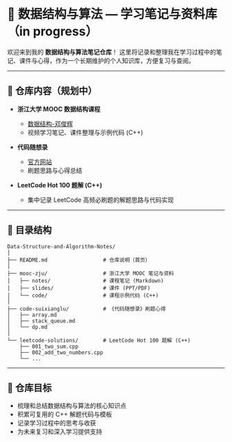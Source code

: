 # 📘 数据结构与算法 — 学习笔记与资料库 （in progress）

欢迎来到我的 **数据结构与算法笔记仓库**！
这里将记录和整理我在学习过程中的笔记、课件与心得，作为一个长期维护的个人知识库，方便复习与查阅。

---

## 📖 仓库内容（规划中）

* **浙江大学 MOOC 数据结构课程**

  * [数据结构-邓俊辉](https://next.xuetangx.com/course/THU08091000384/26284633)
  * 视频学习笔记、课件整理与示例代码 (C++)

* **代码随想录**

  * [官方网站](https://programmercarl.com/)
  * 刷题思路与心得总结

* **LeetCode Hot 100 题解 (C++)**

  * 集中记录 LeetCode 高频必刷题的解题思路与代码实现

---

## 📂 目录结构

```
Data-Structure-and-Algorithm-Notes/
│
├── README.md                  # 仓库说明（首页）
│
├── mooc-zju/                  # 浙江大学 MOOC 笔记与资料
│   ├── notes/                 # 课程笔记 (Markdown)
│   ├── slides/                # 课件 (PPT/PDF)
│   └── code/                  # 课程示例代码 (C++)
│
├── code-suixianglu/           # 《代码随想录》刷题心得
│   ├── array.md
│   ├── stack_queue.md
│   └── dp.md
│
└── leetcode-solutions/        # LeetCode Hot 100 题解 (C++)
    ├── 001_two_sum.cpp
    ├── 002_add_two_numbers.cpp
    └── ...
```

---

## 🧠 仓库目标

* 梳理和总结数据结构与算法的核心知识点
* 积累可复用的 C++ 解题代码与模板
* 记录学习过程中的思考与收获
* 为未来复习和深入学习提供支持
